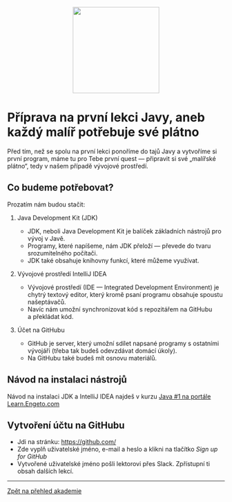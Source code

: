 <p align="center">
  <img src="https://engeto.cz/wp-content/uploads/2019/01/engeto-square.png" width="200" height="200">
</p>

# Příprava na první lekci Javy, aneb každý malíř potřebuje své plátno

Před tím, než se spolu na první lekci ponoříme do tajů Javy a&nbsp;vytvoříme si první program, máme tu pro Tebe první quest &mdash; připravit si své „malířské plátno“, tedy v&nbsp;našem případě vývojové prostředí.

## Co budeme potřebovat? 

Prozatím nám budou stačit: 

1. Java Development Kit (JDK)
	- JDK, neboli Java Development Kit je balíček základních nástrojů pro vývoj v&nbsp;Javě.
	- Programy, které napíšeme, nám JDK přeloží &mdash; převede do tvaru srozumitelného počítači.
	- JDK také obsahuje knihovny funkcí, které můžeme využívat.

2. Vývojové prostředí IntelliJ IDEA
	- Vývojové prostředí (IDE &mdash; Integrated Development Environment) je chytrý textový editor, který kromě psaní programu obsahuje spoustu našeptávačů.
	- Navíc nám umožní synchronizovat kód s&nbsp;repozitářem na GitHubu a&nbsp;překládat kód.

3. Účet na GitHubu
	- GitHub je server, který umožní sdílet napsané programy s&nbsp;ostatními vývojáři (třeba tak budeš odevzdávat domácí úkoly).
	- Na GitHubu také budeš mít osnovu materiálů.

## Návod na instalaci nástrojů
Návod na instalaci JDK a&nbsp;IntelliJ IDEA najdeš v&nbsp;kurzu [Java #1 na portále Learn.Engeto.com](https://learn.engeto.com/cs/kurz/java-1-uvod-do-programovani/studium/m_TDBn4hQyyJ7Hp2uFS5Sw/zaciname-s-javou/priprava-prostredi/stazeni-oracle-jdk)

## Vytvoření účtu na GitHubu
- Jdi na stránku: https://github.com/
- Zde vyplň uživatelské jméno, e-mail a&nbsp;heslo a&nbsp;klikni na tlačítko _Sign up for GitHub_
- Vytvořené uživatelské jméno pošli lektorovi přes Slack. Zpřístupní ti obsah dalších lekcí.


---

[Zpět na přehled akademie](https://github.com/ENGETO-Java-Akademie-2022-01/intro)